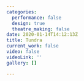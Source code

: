 ```yaml
---
categories:
  performance: false
  design: true
  theatre_making: false
date: 2020-01-14T14:12:13Z
title: Tundra
current_work: false
video: false
videoLink: ''
gallery: []

---
```

